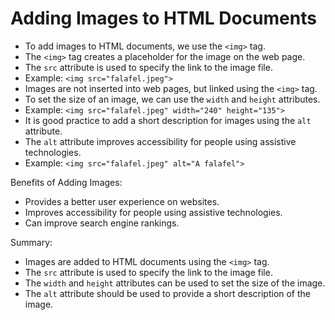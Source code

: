# Adding Images to HTML Documents

- To add images to HTML documents, we use the `<img>` tag.
- The `<img>` tag creates a placeholder for the image on the web page.
- The `src` attribute is used to specify the link to the image file.
- Example: `<img src="falafel.jpeg">`
- Images are not inserted into web pages, but linked using the `<img>` tag.
- To set the size of an image, we can use the `width` and `height` attributes.
- Example: `<img src="falafel.jpeg" width="240" height="135">`
- It is good practice to add a short description for images using the `alt` attribute.
- The `alt` attribute improves accessibility for people using assistive technologies.
- Example: `<img src="falafel.jpeg" alt="A falafel">`

Benefits of Adding Images:
- Provides a better user experience on websites.
- Improves accessibility for people using assistive technologies.
- Can improve search engine rankings.

Summary:
- Images are added to HTML documents using the `<img>` tag.
- The `src` attribute is used to specify the link to the image file.
- The `width` and `height` attributes can be used to set the size of the image.
- The `alt` attribute should be used to provide a short description of the image.
